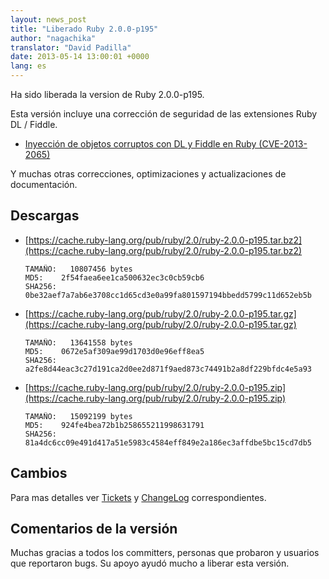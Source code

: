 ```yaml
---
layout: news_post
title: "Liberado Ruby 2.0.0-p195"
author: "nagachika"
translator: "David Padilla"
date: 2013-05-14 13:00:01 +0000
lang: es
---
```


Ha sido liberada la version de Ruby 2.0.0-p195.

Esta versión incluye una corrección de seguridad de las extensiones Ruby DL / Fiddle.

* [Inyección de objetos corruptos con DL y Fiddle en Ruby (CVE-2013-2065)](/es/news/2013/05/14/taint-bypass-dl-fiddle-cve-2013-2065/)

Y muchas otras correcciones, optimizaciones y actualizaciones de documentación.

## Descargas

* [https://cache.ruby-lang.org/pub/ruby/2.0/ruby-2.0.0-p195.tar.bz2](https://cache.ruby-lang.org/pub/ruby/2.0/ruby-2.0.0-p195.tar.bz2)

      TAMAÑO:   10807456 bytes
      MD5:    2f54faea6ee1ca500632ec3c0cb59cb6
      SHA256: 0be32aef7a7ab6e3708cc1d65cd3e0a99fa801597194bbedd5799c11d652eb5b

* [https://cache.ruby-lang.org/pub/ruby/2.0/ruby-2.0.0-p195.tar.gz](https://cache.ruby-lang.org/pub/ruby/2.0/ruby-2.0.0-p195.tar.gz)

      TAMAÑO:   13641558 bytes
      MD5:    0672e5af309ae99d1703d0e96eff8ea5
      SHA256: a2fe8d44eac3c27d191ca2d0ee2d871f9aed873c74491b2a8df229bfdc4e5a93

* [https://cache.ruby-lang.org/pub/ruby/2.0/ruby-2.0.0-p195.zip](https://cache.ruby-lang.org/pub/ruby/2.0/ruby-2.0.0-p195.zip)

      TAMAÑO:   15092199 bytes
      MD5:    924fe4bea72b1b258655211998631791
      SHA256: 81a4dc6cc09e491d417a51e5983c4584eff849e2a186ec3affdbe5bc15cd7db5

## Cambios

Para mas detalles ver [Tickets](https://bugs.ruby-lang.org/projects/ruby-200/issues?set_filter=1&status_id=5) y
[ChangeLog](https://svn.ruby-lang.org/repos/ruby/tags/v2_0_0_195/ChangeLog) correspondientes.

## Comentarios de la versión

Muchas gracias a todos los committers, personas que probaron y usuarios que reportaron
bugs. Su apoyo ayudó mucho a liberar esta versión.
